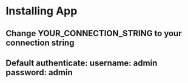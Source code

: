 # Installing App

## Change YOUR_CONNECTION_STRING to your connection string
## Default authenticate: username: admin password: admin
